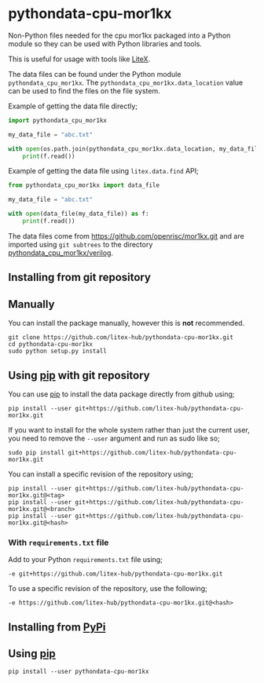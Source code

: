 # pythondata-cpu-mor1kx

Non-Python  files needed for the cpu mor1kx packaged
into a Python module so they can be used with Python libraries and tools.

This is useful for usage with tools like
[LiteX](https://github.com/enjoy-digital/litex.git).

The data files can be found under the Python module `pythondata_cpu_mor1kx`. The
`pythondata_cpu_mor1kx.data_location` value can be used to find the files on the file
system.

Example of getting the data file directly;
```python
import pythondata_cpu_mor1kx

my_data_file = "abc.txt"

with open(os.path.join(pythondata_cpu_mor1kx.data_location, my_data_file)) as f:
    print(f.read())
```

Example of getting the data file using `litex.data.find` API;
```python
from pythondata_cpu_mor1kx import data_file

my_data_file = "abc.txt"

with open(data_file(my_data_file)) as f:
    print(f.read())
```


The data files come from https://github.com/openrisc/mor1kx.git
and are imported using `git subtrees` to the directory
[pythondata_cpu_mor1kx/verilog](pythondata_cpu_mor1kx/verilog).



## Installing from git repository

## Manually

You can install the package manually, however this is **not** recommended.

```
git clone https://github.com/litex-hub/pythondata-cpu-mor1kx.git
cd pythondata-cpu-mor1kx
sudo python setup.py install
```

## Using [pip](https://pip.pypa.io/) with git repository

You can use [pip](https://pip.pypa.io/) to install the data package directly
from github using;

```
pip install --user git+https://github.com/litex-hub/pythondata-cpu-mor1kx.git
```

If you want to install for the whole system rather than just the current user,
you need to remove the `--user` argument and run as sudo like so;

```
sudo pip install git+https://github.com/litex-hub/pythondata-cpu-mor1kx.git
```

You can install a specific revision of the repository using;
```
pip install --user git+https://github.com/litex-hub/pythondata-cpu-mor1kx.git@<tag>
pip install --user git+https://github.com/litex-hub/pythondata-cpu-mor1kx.git@<branch>
pip install --user git+https://github.com/litex-hub/pythondata-cpu-mor1kx.git@<hash>
```

### With `requirements.txt` file

Add to your Python `requirements.txt` file using;
```
-e git+https://github.com/litex-hub/pythondata-cpu-mor1kx.git
```

To use a specific revision of the repository, use the following;
```
-e https://github.com/litex-hub/pythondata-cpu-mor1kx.git@<hash>
```

## Installing from [PyPi](https://pypi.org/project/pythondata-cpu-mor1kx/)

## Using [pip](https://pip.pypa.io/)

```
pip install --user pythondata-cpu-mor1kx
```

